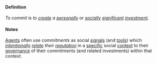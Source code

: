 #### Definition

*To commit* is *to [create](https://github.com/gcassel/Modular-Organization-Terminology/blob/master/terms/create.md) a [personally](https://github.com/gcassel/Modular-Organization-Terminology/blob/master/terms/personal.md) or [socially](https://github.com/gcassel/Modular-Organization-Terminology/blob/master/terms/social.md) [significant](https://github.com/gcassel/Modular-Organization-Terminology/blob/master/terms/significance.md) [investment](https://github.com/gcassel/Modular-Organization-Terminology/blob/master/terms/invest.md)*.

#### Notes

[Agents](https://github.com/gcassel/Modular-Organization-Terminology/blob/master/terms/agent.md) often use *commitments* as social [signals](https://github.com/gcassel/Modular-Organization-Terminology/blob/master/terms/signal.md) (and [tools](https://github.com/gcassel/Modular-Organization-Terminology/blob/master/terms/tool.md)) which *[intentionally](https://github.com/gcassel/Modular-Organization-Terminology/blob/master/terms/intention.md) [relate](https://github.com/gcassel/Modular-Organization-Terminology/blob/master/terms/relationship.md) their [reputation](https://github.com/gcassel/Modular-Organization-Terminology/blob/master/terms/reputation.md)* in a [specific](https://github.com/gcassel/Modular-Organization-Terminology/blob/master/terms/specific.md) social [context](https://github.com/gcassel/Modular-Organization-Terminology/blob/master/terms/context.md) to their [governance](https://github.com/gcassel/Modular-Organization-Terminology/blob/master/terms/govern.md) of their commitments (and related investments) within that context.
